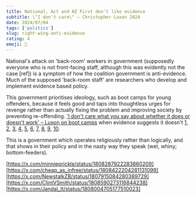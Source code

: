 ```yaml
---
title: National, Act and NZ First don't like evidence
subtitle: \"I don't care\" – Christopher Luxon 2024
date: 2024/07/04
tags: ['politics']
slug: right-wing-anti-evidence
rating: 4
emoji: 🤨
---
```


National's attack on 'back-room' workers in government (supposedly everyone who is not front-facing staff, although this was evidently not the case [ref]) is a symptom of how the coalition government is anti-evidence. Much of the supposed 'back-room staff' are researchers who develop and implement evidence based policy.

This government prioritises ideology, such as boot camps for young offenders, because it feels good and taps into thoughtless urges for revenge rather than actually fixing the problem and improving society by preventing re-offending.
['I don't care what you say about whether it does or doesn't work' – Luxon on boot camps](https://www.1news.co.nz/2024/06/25/i-dont-care-fired-up-luxon-defends-boot-camps-for-youth-offenders/) when evidence suggests it doesn't [1](https://www.tandfonline.com/doi/abs/10.1080/13603116.2014.929748), [2](https://www.taylorfrancis.com/chapters/edit/10.4324/9781351156806-8/pursuit-responsibilised-self-boot-camps-crime-punishment-richard-hil), [3](https://www.taylorfrancis.com/books/mono/10.4324/9781315558417/evidence-enigma-tiffany-bergin), [4](https://www.msd.govt.nz/documents/about-msd-and-our-work/publications-resources/research/child-and-youth-offending-patterns/mac-offending-patterns-report-sept-2016-for-publication.docx), [5](https://www.rnz.co.nz/news/political/520372/no-evidence-government-s-boot-camps-young-serious-offender-category-will-work-critics), [6](https://newsroom.co.nz/2024/07/04/boot-camps-are-back-needed-or-not/), [7](https://www.scoop.co.nz/stories/PA2406/S00176/government-ignores-damage-of-boot-camps.htm), [8](https://www.thepress.co.nz/politics/350327383/government-warned-against-boot-camps-youth-trauma-disabilities), [9](https://www.nzherald.co.nz/nz/most-boot-camp-youths-have-reoffended/2POPCBPTG64AEBCKZOFOTDKEQI/), [10](https://nij.ojp.gov/library/publications/correctional-boot-camps-lessons-decade-research).

This is a government which operates religiously rather than logically, and that shows in their policy and in the nasty way they speak (wet, whiny; bottom-feeders).


[https://x.com/minnieprickle/status/1808287922283860209]
[https://x.com/cheap_as_infree/status/1808422204281131099]
[https://x.com/NewstalkZB/status/1807915084280389729]
[https://x.com/ClintVSmith/status/1808590273116844238]
[https://x.com/Jandal_It/status/1808004705177510023]